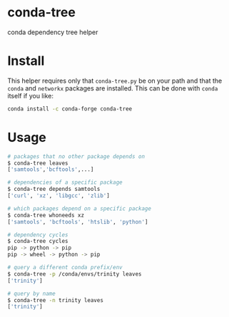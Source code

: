 
# conda-tree

conda dependency tree helper

# Install

This helper requires only that `conda-tree.py` be on your path and
that the `conda` and `networkx` packages are installed.  This can be
done with `conda` itself if you like:

```bash
conda install -c conda-forge conda-tree
```

# Usage

```bash
# packages that no other package depends on
$ conda-tree leaves
['samtools','bcftools',...]

# dependencies of a specific package
$ conda-tree depends samtools
['curl', 'xz', 'libgcc', 'zlib']

# which packages depend on a specific package
$ conda-tree whoneeds xz
['samtools', 'bcftools', 'htslib', 'python']

# dependency cycles
$ conda-tree cycles
pip -> python -> pip
pip -> wheel -> python -> pip

# query a different conda prefix/env
$ conda-tree -p /conda/envs/trinity leaves
['trinity']

# query by name
$ conda-tree -n trinity leaves
['trinity']
```

